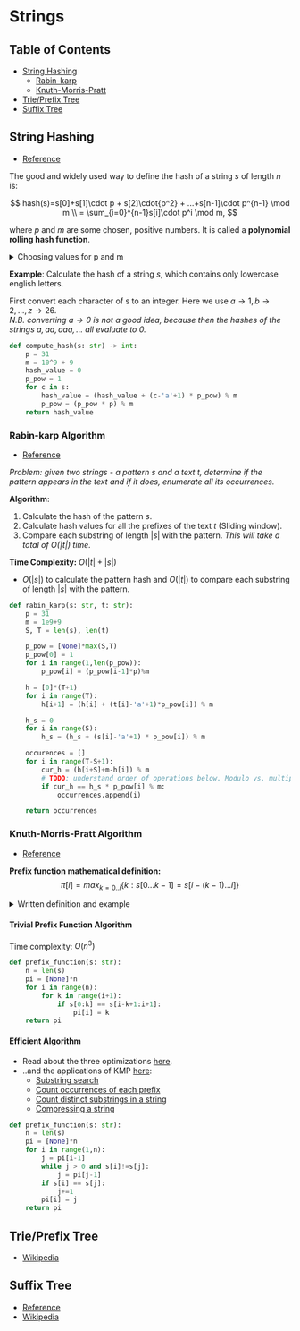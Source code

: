 # Strings

## Table of Contents

- [String Hashing](#string-hashing)
  - [Rabin-karp](#rabin-karp-algorithm)
  - [Knuth-Morris-Pratt](#knuth-morris-pratt-algorithm)
- [Trie/Prefix Tree](#trie-prefix-tree)
- [Suffix Tree](#suffix-tree)

## String Hashing

- [Reference](https://cp-algorithms.com/string/string-hashing.html)

The good and widely used way to define the hash of a string $s$ of length $n$ is:

$$
hash(s)=s[0]+s[1]\cdot p + s[2]\cdot{p^2} + ...+s[n-1]\cdot p^{n-1} \mod m \\
= \sum_{i=0}^{n-1}s[i]\cdot p^i \mod m,
$$

where $p$ and $m$ are some chosen, positive numbers. It is called a **polynomial rolling hash function**.

<details>
<summary>Choosing values for p and m</summary>

- $p$ is typically a prime number roughly equal to the number of characters in the input alphabet.  
   Thus, if the input is composed f only lowercase english letters, $p=31$ is a good choice.  
   If both uppercase and lowercase, $p=53$ is a possible choice.
- Obviously, $m$ should be a large number since the probability of two random strings colliding is $\approx\frac{1}{m}$.  
  **Practically, a good choice for $m$ is some large prime number.**
- We will be using $m=10^9+9$.
  This is large, yet small enough that we can multiply two values using 64-bit integers.

</details>

**Example**: Calculate the hash of a string $s$, which contains only lowercase english letters.

First convert each character of s to an integer. Here we use $a→1,b\rightarrow 2,...,z\rightarrow 26$.  
 _N.B. converting $a\rightarrow 0$ is not a good idea, because then the hashes of the strings $a,aa,aaa,...$ all evaluate to 0._

```Python
def compute_hash(s: str) -> int:
    p = 31
    m = 10^9 + 9
    hash_value = 0
    p_pow = 1
    for c in s:
        hash_value = (hash_value + (c-'a'+1) * p_pow) % m
        p_pow = (p_pow * p) % m
    return hash_value
```

### Rabin-karp Algorithm

- [Reference](https://cp-algorithms.com/string/rabin-karp.html)

_Problem: given two strings - a pattern $s$ and a text $t$, determine if the pattern appears in the text and if it does, enumerate all its occurrences._

**Algorithm**:

1. Calculate the hash of the pattern $s$.
2. Calculate hash values for all the prefixes of the text $t$ (Sliding window).
3. Compare each substring of length $|s|$ with the pattern. _This will take a total of $O(|t|)$ time._

**Time Complexity:** $O(|t|+|s|)$

- $O(|s|)$ to calculate the pattern hash and $O(|t|)$ to compare each substring of length $|s|$ with the pattern.

```Python
def rabin_karp(s: str, t: str):
    p = 31
    m = 1e9+9
    S, T = len(s), len(t)

    p_pow = [None]*max(S,T)
    p_pow[0] = 1
    for i in range(1,len(p_pow)):
        p_pow[i] = (p_pow[i-1]*p)%m

    h = [0]*(T+1)
    for i in range(T):
        h[i+1] = (h[i] + (t[i]-'a'+1)*p_pow[i]) % m

    h_s = 0
    for i in range(S):
        h_s = (h_s + (s[i]-'a'+1) * p_pow[i]) % m

    occurences = []
    for i in range(T-S+1):
        cur_h = (h[i+S]+m-h[i]) % m
        # TODO: understand order of operations below. Modulo vs. multiply.
        if cur_h == h_s * p_pow[i] % m:
            occurrences.append(i)

    return occurrences
```

### Knuth-Morris-Pratt Algorithm

- [Reference](https://cp-algorithms.com/string/prefix-function.html)

**Prefix function mathematical definition:**
$$\pi[i]=max_{k=0..i}\{k: s[0...k-1]=s[i-(k-1)...i]\}$$

<details>
<summary>Written definition and example</summary>

You are given a string $s$  of length $n$ . The prefix function for this string is defined as an array  
$\pi$  of length  $n$ , where $\pi[i]$  is the length of the longest proper prefix of the substring  
$s[0 \dots i]$  which is also a suffix of this substring. A proper prefix of a string is a prefix that is not equal to the string itself. By definition,  
$\pi[0] = 0$ .

For example, prefix function of string "abcabcd" is  
$[0, 0, 0, 1, 2, 3, 0]$ , and prefix function of string "aabaaab" is  
$[0, 1, 0, 1, 2, 2, 3]$ .

</details>

#### Trivial Prefix Function Algorithm

Time complexity: $O(n^3)$

```Python
def prefix_function(s: str):
    n = len(s)
    pi = [None]*n
    for i in range(n):
        for k in range(i+1):
            if s[0:k] == s[i-k+1:i+1]:
                pi[i] = k
    return pi
```

#### Efficient Algorithm

- Read about the three optimizations [here](https://cp-algorithms.com/string/prefix-function.html#efficient-algorithm).
- ..and the applications of KMP [here](https://cp-algorithms.com/string/prefix-function.html#applications):
  - [Substring search](https://cp-algorithms.com/string/prefix-function.html#search-for-a-substring-in-a-string-the-knuth-morris-pratt-algorithm)
  - [Count occurrences of each prefix](https://cp-algorithms.com/string/prefix-function.html#counting-the-number-of-occurrences-of-each-prefix)
  - [Count distinct substrings in a string](https://cp-algorithms.com/string/prefix-function.html#the-number-of-different-substring-in-a-string)
  - [Compressing a string](https://cp-algorithms.com/string/prefix-function.html#compressing-a-string)

```Python
def prefix_function(s: str):
    n = len(s)
    pi = [None]*n
    for i in range(1,n):
        j = pi[i-1]
        while j > 0 and s[i]!=s[j]:
            j = pi[j-1]
        if s[i] == s[j]:
            j+=1
        pi[i] = j
    return pi
```

## Trie/Prefix Tree

- [Wikipedia](https://en.wikipedia.org/wiki/Trie)

## Suffix Tree

- [Reference](https://favtutor.com/blogs/ukkonen-algorithm-suffix-tree)
- [Wikipedia](https://en.wikipedia.org/wiki/Suffix_tree)

